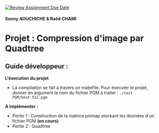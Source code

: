 [![Review Assignment Due Date](https://classroom.github.com/assets/deadline-readme-button-22041afd0340ce965d47ae6ef1cefeee28c7c493a6346c4f15d667ab976d596c.svg)](https://classroom.github.com/a/LZABp_05)
#### Sonny AOUCHICHE & Raëd CHAMI
# Projet : Compression d'image par Quadtree  

## Guide développeur :  
**L'éxecution du projet**  
- La compilation se fait à travers un makefile. Pour éxecuter le projet, donner en argument le nom du fichier PGM à traiter :
  ```./test PGM/boat.512.pgm```

**A implémenter :**  
- *Partie 1 :*
  Construction de la matrice pixmap stockant les données d'un fichier PGM **(en cours)**
- *Partie 2 :*
  Quadtree 
